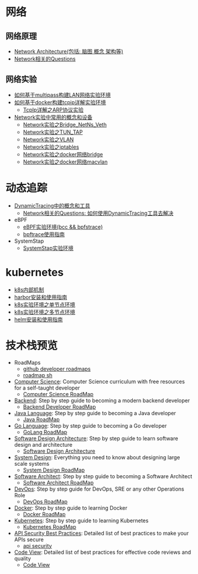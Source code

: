 
# 网络

## 网络原理
- [Network Architecture(包括: 脑图 概念 架构等)](network/principles/Network的Architecture/Network的Architecture.md)
- [Network相关的Questions](network/principles/Network相关的Questions/Network相关的Questions.md)
## 网络实验
- [如何基于multipass构建LAN网络实验环境](network/experiments/LAN网络实验环境/readme.如何基于multipass构建LAN网络实验环境.md)
- [如何基于docker构建tcpip详解实验环境](network/experiments/TcpIp详解实验环境/readme.TcpIp详解实验环境.md)
    - [TcpIp详解之ARP协议实验](network/experiments/TcpIp详解之ARP协议实验/readme.TcpIp详解之ARP协议实验.md)
- [Network实验中常用的概念和设备](network/experiments/Network实验中常用的概念和设备/Network实验中常用的概念和设备.md)
    - [Network实验之Bridge_NetNs_Veth](network/experiments/Network实验之Bridge_NetNs_Veth/Network实验之Bridge_NetNs_Veth.md)
    - [Network实验之TUN_TAP](network/experiments/Network实验之TUN_TAP/Network实验之TUN_TAP.md)
    - [Network实验之VLAN](network/experiments/Network实验之VLAN/Network实验之VLAN.md)
    - [Network实验之iptables](network/experiments/Network实验之iptables/Network实验之iptables.md)
    - [Network实验之docker网络bridge](network/experiments/Network实验之docker网络bridge/Network实验之docker网络bridge.md)
    - [Network实验之docker网络macvlan](network/experiments/Network实验之docker网络macvlan/Network实验之docker网络macvlan.md)


# 动态追踪

- [DynamicTracing中的概念和工具](dynamic-tracing/dynamicTracing中的概念和工具/dynamicTracing中的概念和工具.md)
    - [Network相关的Questions: 如何使用DynamicTracing工具去解决](network/principles/Network相关的Questions/Network相关的Questions.md)
- eBPF
    - [eBPF实验环境(bcc && bpfstrace)](dynamic-tracing/eBPF/eBPF实验环境/eBPF实验环境.md)
    - [bpftrace使用指南](dynamic-tracing/eBPF/bpftrace使用指南/bpftrace使用指南.md)
- SystemStap
    - [SystemStap实验环境](dynamic-tracing/systemtap/systemtap实验环境/systemtap实验环境.md)



# kubernetes
- [k8s内部机制](kubernetes/k8s-internals/k8s-internals.md)
- [harbor安装和使用指南](kubernetes/harbor安装和使用指南/harbor安装和使用指南.md)
- [k8s实验环境之单节点环境](kubernetes/k8s实验环境之单节点环境/k8s实验环境之单节点环境.md)
- [k8s实验环境之多节点环境](kubernetes/k8s实验环境之多节点环境/k8s实验环境之多节点环境.md)
- [helm安装和使用指南](kubernetes/helm安装和使用指南/helm安装和使用指南.md)




# 技术栈预览
- RoadMaps
	- [github developer roadmaps](https://github.com/kamranahmedse/developer-roadmap)
	- [roadmap sh](https://roadmap.sh/)
- [Computer Science](tech-stacks/tech-stacks-summary/attachments/computer-science_00.png): Computer Science curriculum with free resources for a self-taught developer
	- [Computer Science RoadMap](https://roadmap.sh/computer-science)
- [Backend](tech-stacks/tech-stacks-summary/attachments/backend_00.png): Step by step guide to becoming a modern backend developer
	- [Backend Developer RoadMap](https://roadmap.sh/backend)
- [Java Language](tech-stacks/tech-stacks-summary/attachments/java_00.png): Step by step guide to becoming a Java developer
	- [Java RoadMap](https://roadmap.sh/java)
- [Go Language](tech-stacks/tech-stacks-summary/attachments/golang_00.png): Step by step guide to becoming a Go developer
	- [GoLang RoadMap](https://roadmap.sh/golang)
- [Software Design Architecture](tech-stacks/tech-stacks-summary/attachments/software-design-architecture_00.png): Step by step guide to learn software design and architecture
	- [Software Design Architecture](https://roadmap.sh/software-design-architecture)
- [System Design](tech-stacks/tech-stacks-summary/attachments/system-design_00.png): Everything you need to know about designing large scale systems
	- [System Design RoadMap](https://roadmap.sh/system-design)
- [Software Architect](tech-stacks/tech-stacks-summary/attachments/software-architect_00.png): Step by step guide to becoming a Software Architect
	- [Software Architect RoadMap](https://roadmap.sh/software-architect)
- [DevOps](tech-stacks/tech-stacks-summary/attachments/devops_00.png): Step by step guide for DevOps, SRE or any other Operations Role
	- [DevOps RoadMap](https://roadmap.sh/devops)
- [Docker](tech-stacks/tech-stacks-summary/attachments/docker_00.png): Step by step guide to learning Docker
	- [Docker RoadMap](https://roadmap.sh/docker)
- [Kubernetes](tech-stacks/tech-stacks-summary/attachments/kubernetes_00.png): Step by step guide to learning Kubernetes
	- [Kubernetes RoadMap](https://roadmap.sh/kubernetes)
- [API Security Best Practices](tech-stacks/tech-stacks-summary/attachments/api-security_00.png): Detailed list of best practices to make your APIs secure
	- [api security](https://roadmap.sh/best-practices/api-security)
- [Code View](tech-stacks/tech-stacks-summary/attachments/code-review_00.png): Detailed list of best practices for effective code reviews and quality
	- [Code View](https://roadmap.sh/best-practices/code-review)




